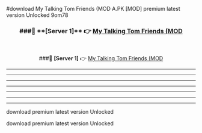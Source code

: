 #download My Talking Tom Friends (MOD A.PK [MOD] premium latest version Unlocked 9om78 



<div align="center">
<h3>###🔹 **[Server 1]** 👉 <a href="https://download1apk.web.app/">My Talking Tom Friends (MOD</a></h3><br>


###🔹 **[Server 1]** 👉 <a href="https://download1apk.web.app/">My Talking Tom Friends (MOD</a></h3>
</div>



----------------------------------------------------------

----------------------------------------------------------

----------------------------------------------------------

----------------------------------------------------------

----------------------------------------------------------

----------------------------------------------------------

----------------------------------------------------------

download premium latest version Unlocked

download premium latest version Unlocked
